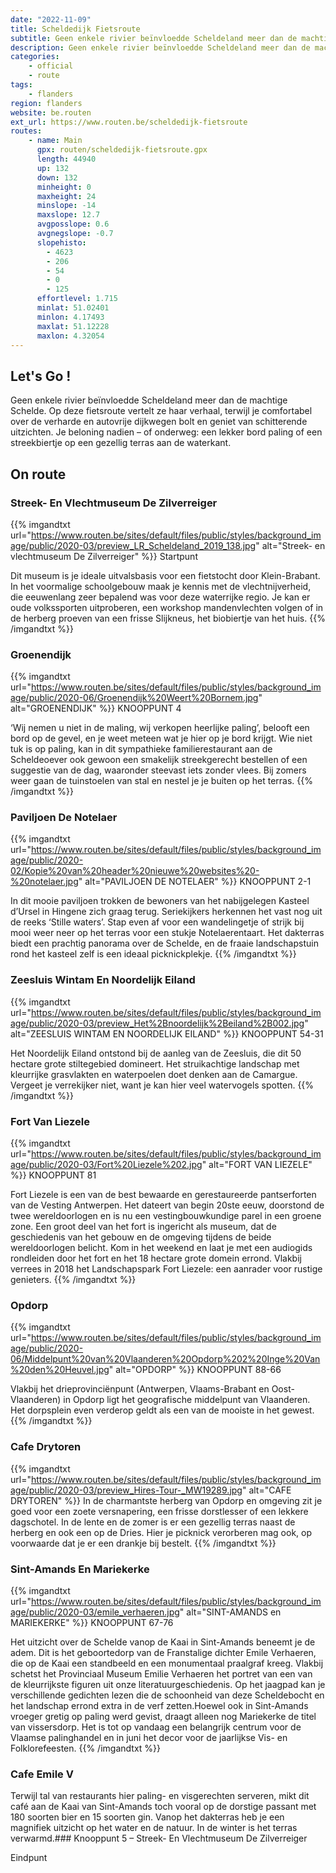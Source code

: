 ```yaml
---
date: "2022-11-09"
title: Scheldedijk Fietsroute
subtitle: Geen enkele rivier beïnvloedde Scheldeland meer dan de machtige Schelde
description: Geen enkele rivier beïnvloedde Scheldeland meer dan de machtige Schelde
categories:
    - official
    - route
tags:
    - flanders
region: flanders
website: be.routen
ext_url: https://www.routen.be/scheldedijk-fietsroute
routes:
    - name: Main
      gpx: routen/scheldedijk-fietsroute.gpx
      length: 44940
      up: 132
      down: 132
      minheight: 0
      maxheight: 24
      minslope: -14
      maxslope: 12.7
      avgposslope: 0.6
      avgnegslope: -0.7
      slopehisto:
        - 4623
        - 206
        - 54
        - 0
        - 125
      effortlevel: 1.715
      minlat: 51.02401
      minlon: 4.17493
      maxlat: 51.12228
      maxlon: 4.32054
---
```


## Let's Go ! 

Geen enkele rivier beïnvloedde Scheldeland meer dan de machtige Schelde. Op deze fietsroute vertelt ze haar verhaal, terwijl je comfortabel over de verharde en autovrije dijkwegen bolt en geniet van schitterende uitzichten. Je beloning nadien – of onderweg: een lekker bord paling of een streekbiertje op een gezellig terras aan de waterkant.

## On route

### Streek- En Vlechtmuseum De Zilverreiger

{{% imgandtxt url="https://www.routen.be/sites/default/files/public/styles/background_image/public/2020-03/preview_LR_Scheldeland_2019_138.jpg" alt="Streek- en vlechtmuseum De Zilverreiger" %}}
Startpunt

Dit museum is je ideale uitvalsbasis voor een fietstocht door Klein-Brabant. In het voormalige schoolgebouw maak je kennis met de vlechtnijverheid, die eeuwenlang zeer bepalend was voor deze waterrijke regio. Je kan er oude volkssporten uitproberen, een workshop mandenvlechten volgen of in de herberg proeven van een frisse Slijkneus, het biobiertje van het huis.
{{% /imgandtxt %}}

### Groenendijk

{{% imgandtxt url="https://www.routen.be/sites/default/files/public/styles/background_image/public/2020-06/Groenendijk%20Weert%20Bornem.jpg" alt="GROENENDIJK" %}}
KNOOPPUNT 4

‘Wij nemen u niet in de maling, wij verkopen heerlijke paling’, belooft een bord op de gevel, en je weet meteen wat je hier op je bord krijgt. Wie niet tuk is op paling, kan in dit sympathieke familierestaurant aan de Scheldeoever ook gewoon een smakelijk streekgerecht bestellen of een suggestie van de dag, waaronder steevast iets zonder vlees. Bij zomers weer gaan de tuinstoelen van stal en nestel je je buiten op het terras.
{{% /imgandtxt %}}

### Paviljoen De Notelaer

{{% imgandtxt url="https://www.routen.be/sites/default/files/public/styles/background_image/public/2020-02/Kopie%20van%20header%20nieuwe%20websites%20-%20notelaer.jpg" alt="PAVILJOEN DE NOTELAER" %}}
KNOOPPUNT 2-1

In dit mooie paviljoen trokken de bewoners van het nabijgelegen Kasteel d’Ursel in Hingene zich graag terug. Seriekijkers herkennen het vast nog uit de reeks ‘Stille waters’. Stap even af voor een wandelingetje of strijk bij mooi weer neer op het terras voor een stukje Notelaerentaart. Het dakterras biedt een prachtig panorama over de Schelde, en de fraaie landschapstuin rond het kasteel zelf is een ideaal picknickplekje.
{{% /imgandtxt %}}

### Zeesluis Wintam En Noordelijk Eiland

{{% imgandtxt url="https://www.routen.be/sites/default/files/public/styles/background_image/public/2020-03/preview_Het%2Bnoordelijk%2Beiland%2B002.jpg" alt="ZEESLUIS WINTAM EN NOORDELIJK EILAND" %}}
KNOOPPUNT 54-31

Het Noordelijk Eiland ontstond bij de aanleg van de Zeesluis, die dit 50 hectare grote stiltegebied domineert. Het struikachtige landschap met kleurrijke grasvlakten en waterpoelen doet denken aan de Camargue. Vergeet je verrekijker niet, want je kan hier veel watervogels spotten.
{{% /imgandtxt %}}

### Fort Van Liezele

{{% imgandtxt url="https://www.routen.be/sites/default/files/public/styles/background_image/public/2020-03/Fort%20Liezele%202.jpg" alt="FORT VAN LIEZELE" %}}
KNOOPPUNT 81

Fort Liezele is een van de best bewaarde en gerestaureerde pantserforten van de Vesting Antwerpen. Het dateert van begin 20ste eeuw, doorstond de twee wereldoorlogen en is nu een vestingbouwkundige parel in een groene zone. Een groot deel van het fort is ingericht als museum, dat de geschiedenis van het gebouw en de omgeving tijdens de beide wereldoorlogen belicht. Kom in het weekend en laat je met een audiogids rondleiden door het fort en het 18 hectare grote domein errond. Vlakbij verrees in 2018 het Landschapspark Fort Liezele: een aanrader voor rustige genieters.
{{% /imgandtxt %}}

### Opdorp

{{% imgandtxt url="https://www.routen.be/sites/default/files/public/styles/background_image/public/2020-06/Middelpunt%20van%20Vlaanderen%20Opdorp%202%20Inge%20Van%20den%20Heuvel.jpg" alt="OPDORP" %}}
KNOOPPUNT 88-66

Vlakbij het drieprovinciënpunt (Antwerpen, Vlaams-Brabant en Oost-Vlaanderen) in Opdorp ligt het geografische middelpunt van Vlaanderen. Het dorpsplein even verderop geldt als een van de mooiste in het gewest.
{{% /imgandtxt %}}

### Cafe Drytoren

{{% imgandtxt url="https://www.routen.be/sites/default/files/public/styles/background_image/public/2020-03/preview_Hires-Tour-_MW19289.jpg" alt="CAFE DRYTOREN" %}}
In de charmantste herberg van Opdorp en omgeving zit je goed voor een zoete versnapering, een frisse dorstlesser of een lekkere dagschotel. In de lente en de zomer is er een gezellig terras naast de herberg en ook een op de Dries. Hier je picknick verorberen mag ook, op voorwaarde dat je er een drankje bij bestelt.
{{% /imgandtxt %}}

### Sint-Amands En Mariekerke

{{% imgandtxt url="https://www.routen.be/sites/default/files/public/styles/background_image/public/2020-03/emile_verhaeren.jpg" alt="SINT-AMANDS en MARIEKERKE" %}}
KNOOPPUNT 67-76

Het uitzicht over de Schelde vanop de Kaai in Sint-Amands beneemt je de adem. Dit is het geboortedorp van de Franstalige dichter Emile Verhaeren, die op de Kaai een standbeeld en een monumentaal praalgraf kreeg. Vlakbij schetst het Provinciaal Museum Emilie Verhaeren het portret van een van de kleurrijkste figuren uit onze literatuurgeschiedenis. Op het jaagpad kan je verschillende gedichten lezen die de schoonheid van deze Scheldebocht en het landschap errond extra in de verf zetten.Hoewel ook in Sint-Amands vroeger gretig op paling werd gevist, draagt alleen nog Mariekerke de titel van vissersdorp. Het is tot op vandaag een belangrijk centrum voor de Vlaamse palinghandel en in juni het decor voor de jaarlijkse Vis- en Folklorefeesten.
{{% /imgandtxt %}}

### Cafe Emile V

Terwijl tal van restaurants hier paling- en visgerechten serveren, mikt dit café aan de Kaai van Sint-Amands toch vooral op de dorstige passant met 180 soorten bier en 15 soorten gin. Vanop het dakterras heb je een magnifiek uitzicht op het water en de natuur. In de winter is het terras verwarmd.### Knooppunt 5 – Streek- En Vlechtmuseum De Zilverreiger

Eindpunt


